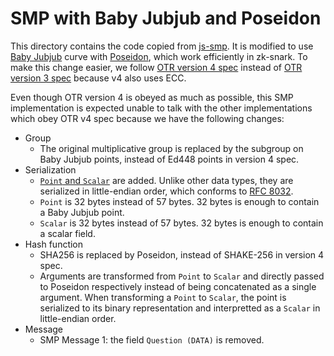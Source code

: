 # SMP with Baby Jubjub and Poseidon

This directory contains the code copied from [js-smp][js-smp]. It is modified to use [Baby Jubjub][baby-jubjub] curve with [Poseidon][poseidon], which work efficiently in zk-snark. To make this change easier, we follow [OTR version 4 spec][otr-spec-v4] instead of [OTR version 3 spec][otr-spec-v3] because v4 also uses ECC.

Even though OTR version 4 is obeyed as much as possible, this SMP implementation is expected unable to talk with the other implementations which obey OTR v4 spec because we have the following changes: 

- Group
    - The original multiplicative group is replaced by the subgroup on Baby Jubjub points, instead of Ed448 points in version 4 spec.
- Serialization
    - [`Point` and `Scalar`](https://github.com/otrv4/otrv4/blob/master/otrv4.md#data-types) are added. Unlike other data types, they are serialized in little-endian order, which conforms to [RFC 8032][rfc-8032].
    - `Point` is 32 bytes instead of 57 bytes. 32 bytes is enough to contain a Baby Jubjub point.
    - `Scalar` is 32 bytes instead of 57 bytes. 32 bytes is enough to contain a scalar field.
- Hash function
    - SHA256 is replaced by Poseidon, instead of SHAKE-256 in version 4 spec.
    - Arguments are transformed from `Point` to `Scalar` and directly passed to Poseidon respectively instead of being concatenated as a single argument. When transforming a `Point` to `Scalar`, the point is serialized to its binary representation and interpretted as a `Scalar` in little-endian order.
- Message
    - SMP Message 1: the field `Question (DATA)` is removed.


[otr-spec-v3]: https://otr.cypherpunks.ca/Protocol-v3-4.0.0.html
[otr-spec-v4]: https://github.com/otrv4/otrv4/blob/master/otrv4.md#socialist-millionaires-protocol-smp
[js-smp]: https://github.com/mhchia/js-smp
[poseidon]: https://www.poseidon-hash.info/
[baby-jubjub]: https://github.com/barryWhiteHat/baby_jubjub_ecc
[rfc-8032]: https://tools.ietf.org/html/rfc8032
